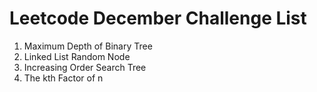 # Leetcode December Challenge List
1. Maximum Depth of Binary Tree
2. Linked List Random Node
3. Increasing Order Search Tree
4. The kth Factor of n